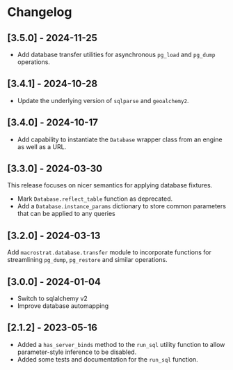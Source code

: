 # Changelog

## [3.5.0] - 2024-11-25

- Add database transfer utilities for asynchronous `pg_load` and `pg_dump`
  operations.

## [3.4.1] - 2024-10-28

- Update the underlying version of `sqlparse` and `geoalchemy2`.

## [3.4.0] - 2024-10-17

- Add capability to instantiate the `Database` wrapper class from an engine as
  well as a URL.

## [3.3.0] - 2024-03-30

This release focuses on nicer semantics for applying database fixtures.

- Mark `Database.reflect_table` function as deprecated.
- Add a `Database.instance_params` dictionary to store common parameters that
  can be applied to any queries

## [3.2.0] - 2024-03-13

Add `macrostrat.database.transfer` module to incorporate functions for
streamlining `pg_dump`, `pg_restore` and similar operations.

## [3.0.0] - 2024-01-04

- Switch to sqlalchemy v2
- Improve database automapping

## [2.1.2] - 2023-05-16

- Added a `has_server_binds` method to the `run_sql` utility function to allow
  parameter-style inference to be disabled.
- Added some tests and documentation for the `run_sql` function.
